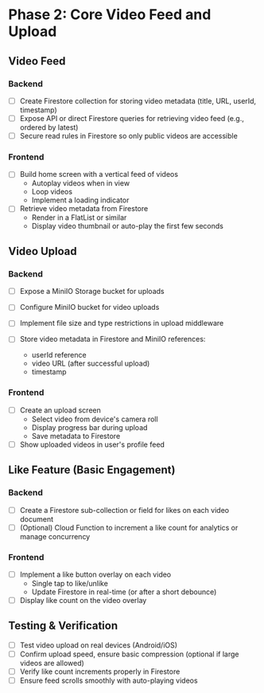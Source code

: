 # Phase 2: Core Video Feed and Upload

## Video Feed

### Backend
- [ ] Create Firestore collection for storing video metadata (title, URL, userId, timestamp)
- [ ] Expose API or direct Firestore queries for retrieving video feed (e.g., ordered by latest)
- [ ] Secure read rules in Firestore so only public videos are accessible

### Frontend
- [ ] Build home screen with a vertical feed of videos
  - Autoplay videos when in view
  - Loop videos
  - Implement a loading indicator
- [ ] Retrieve video metadata from Firestore
  - Render in a FlatList or similar
  - Display video thumbnail or auto-play the first few seconds

## Video Upload

### Backend
- [ ] Expose a MiniIO Storage bucket for uploads
- [ ] Configure MiniIO bucket for video uploads
- [ ] Implement file size and type restrictions in upload middleware
- [ ] Store video metadata in Firestore and MiniIO references:

  - userId reference
  - video URL (after successful upload)
  - timestamp

### Frontend
- [ ] Create an upload screen
  - Select video from device's camera roll
  - Display progress bar during upload
  - Save metadata to Firestore
- [ ] Show uploaded videos in user's profile feed

## Like Feature (Basic Engagement)

### Backend
- [ ] Create a Firestore sub-collection or field for likes on each video document
- [ ] (Optional) Cloud Function to increment a like count for analytics or manage concurrency

### Frontend
- [ ] Implement a like button overlay on each video
  - Single tap to like/unlike
  - Update Firestore in real-time (or after a short debounce)
- [ ] Display like count on the video overlay

## Testing & Verification
- [ ] Test video upload on real devices (Android/iOS)
- [ ] Confirm upload speed, ensure basic compression (optional if large videos are allowed)
- [ ] Verify like count increments properly in Firestore
- [ ] Ensure feed scrolls smoothly with auto-playing videos 